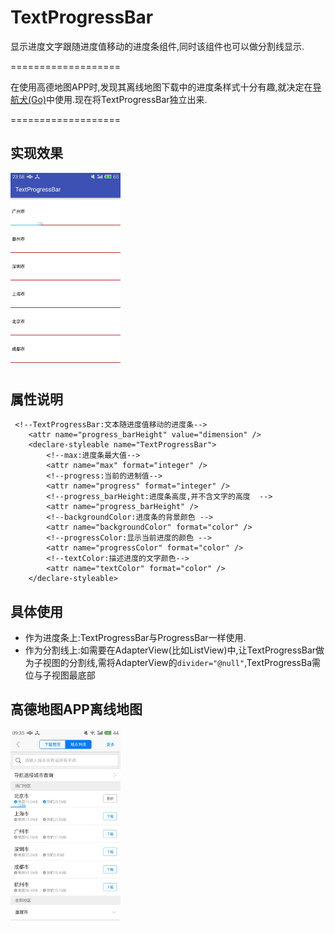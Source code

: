 TextProgressBar
===================
显示进度文字跟随进度值移动的进度条组件,同时该组件也可以做分割线显示.

===================

在使用高德地图APP时,发现其离线地图下载中的进度条样式十分有趣,就决定在[导航犬(Go)](https://github.com/HiKumho/Go)中使用.现在将TextProgressBar独立出来.

===================


## 实现效果

<img src="https://github.com/HiKumho/TextProgressBar/blob/master/img_test.jpg?raw=true" width="35%" height="35%"/>


## 属性说明
```
 <!--TextProgressBar:文本随进度值移动的进度条-->
    <attr name="progress_barHeight" value="dimension" />
    <declare-styleable name="TextProgressBar">
        <!--max:进度条最大值-->
        <attr name="max" format="integer" />
        <!--progress:当前的进制值-->
        <attr name="progress" format="integer" />
        <!--progress_barHeight:进度条高度,并不含文字的高度  -->
        <attr name="progress_barHeight" />
        <!--backgroundColor:进度条的背景颜色 -->
        <attr name="backgroundColor" format="color" />
        <!--progressColor:显示当前进度的颜色 -->
        <attr name="progressColor" format="color" />
        <!--textColor:描述进度的文字颜色-->
        <attr name="textColor" format="color" />
    </declare-styleable>
```



## 具体使用

- 作为进度条上:TextProgressBar与ProgressBar一样使用.
- 作为分割线上:如需要在AdapterView(比如ListView)中,让TextProgressBar做为子视图的分割线,需将AdapterView的`divider="@null"`,TextProgressBa需位与子视图最底部



## 高德地图APP离线地图
<img src="https://github.com/HiKumho/TextProgressBar/blob/master/img_preview.jpg?raw=true" width="35%" height="35%"/>
